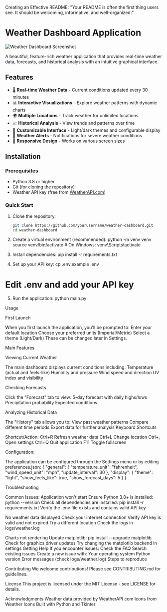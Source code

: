 Creating an Effective README:
"Your README is often the first thing users see. It should be welcoming, informative, and well-organized:"
# Weather Dashboard Application

![Weather Dashboard Screenshot](docs/images/dashboard.png)

A beautiful, feature-rich weather application that provides real-time weather data, forecasts, and historical analysis with an intuitive graphical interface.

## Features

- 🌡️ **Real-time Weather Data** - Current conditions updated every 30 minutes
- 📊 **Interactive Visualizations** - Explore weather patterns with dynamic charts
- 🌍 **Multiple Locations** - Track weather for unlimited locations
- 📈 **Historical Analysis** - View trends and patterns over time
- 🎨 **Customizable Interface** - Light/dark themes and configurable display
- 🔔 **Weather Alerts** - Notifications for severe weather conditions
- 📱 **Responsive Design** - Works on various screen sizes

## Installation

### Prerequisites

- Python 3.8 or higher
- Git (for cloning the repository)
- Weather API key (free from [WeatherAPI.com](https://weatherapi.com))

### Quick Start

1. Clone the repository:
   ```bash
   git clone https://github.com/yourusername/weather-dashboard.git
   cd weather-dashboard

2. Create a virtual environment (recommended):
python -m venv venv
source venv/bin/activate  # On Windows: venv\Scripts\activate


3. Install dependencies:
pip install -r requirements.txt


4. Set up your API key:
cp .env.example .env
# Edit .env and add your API key


5. Run the application:
python main.py


Usage

First Launch

When you first launch the application, you'll be prompted to:
    Enter your default location
    Choose your preferred units (Imperial/Metric)
    Select a theme (Light/Dark)
These can be changed later in Settings.


Main Features

Viewing Current Weather

The main dashboard displays current conditions including:
    Temperature (actual and feels-like)
    Humidity and pressure
    Wind speed and direction
    UV index and visibility


Checking Forecasts

Click the "Forecast" tab to view:
    5-day forecast with daily highs/lows
    Precipitation probability
    Expected conditions


Analyzing Historical Data

The "History" tab allows you to:
    View past weather patterns
    Compare different time periods
    Export data for further analysis
Keyboard Shortcuts

Shortcut/Action:
Ctrl+R
    Refresh weather data
Ctrl+L
    Change location
Ctrl+,
    Open settings
Ctrl+Q
    Quit application
F11
    Toggle fullscreen

Configuration:

The application can be configured through the Settings menu or by editing preferences.json:
{
  "general": {
    "temperature_unit": "fahrenheit",
    "wind_speed_unit": "mph",
    "update_interval": 30
  },
  "display": {
    "theme": "light",
    "show_feels_like": true,
    "show_forecast_days": 5
  }
}

Troubleshooting

Common Issues:
Application won't start
    Ensure Python 3.8+ is installed: python --version
    Check all dependencies are installed: pip install -r requirements.txt
    Verify the .env file exists and contains valid API key

No weather data displayed
    Check your internet connection
    Verify API key is valid and not expired
    Try a different location
    Check the logs in logs/weather.log

Charts not rendering
    Update matplotlib: pip install --upgrade matplotlib
    Check for graphics driver updates
    Try changing the matplotlib backend in settings
Getting Help
If you encounter issues:
    Check the FAQ
    Search existing issues
    Create a new issue with:
        Your operating system
        Python version
        Error messages (check logs/weather.log)
        Steps to reproduce

Contributing
We welcome contributions! Please see CONTRIBUTING.md for guidelines.

License
This project is licensed under the MIT License - see LICENSE for details.

Acknowledgments
    Weather data provided by WeatherAPI.com
    Icons from Weather Icons
    Built with Python and Tkinter

